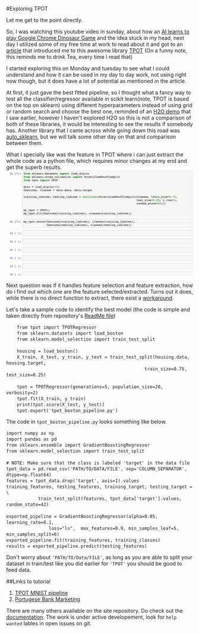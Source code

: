 #Exploring TPOT

Let me get to the point directly.

So, I was watching this youtube video in sunday, about how an [AI learns to play Google Chrome Dinosaur Game](https://www.youtube.com/watch?v=sB_IGstiWlc) and
the idea stuck in my head, next day I utilized some of my free time at work to read about it and got to an [article](https://www.analyticsvidhya.com/blog/2017/07/introduction-to-genetic-algorithm/)</strong> that introduced me to this awesome library [TPOT](https://github.com/EpistasisLab/tpot) (On a funny note, this reminds me to drink Tea, every time I read that)

I started exploring this on Monday and tuesday to see what I could understand and how it can be used in my day to day work, not using right now though, but it does have a lot of potential as mentioned in the article.

At first, it just gave the best fitted pipeline, so I thought what a fancy way to test all the classifier/regressor available in scikit learn(note, TPOT is based on the top on sklearn) using different hyperparameters instead of using grid or random search and choose the best one, reminded of an [H2O demo](https://www.youtube.com/watch?v=42Oo8TOl85I) that I saw earlier, however I haven't explored H2O so this is not a comparison of both of these libraries, it would be interesting to see the results if somebody has. Another library that I came across while going down this road was [auto_sklearn](https://automl.github.io/auto-sklearn/stable/), but we will talk some other day on that and comparison between them.

What I specially like was the feature in TPOT where i can just extract the whole code as a python file, which requires minor changes at my end and get the superb results.
![](https://raw.githubusercontent.com/EpistasisLab/tpot/master/images/tpot-demo.gif)


Next question was if it handles feature selection and feature extraction, how do i find out which one are the feature selected/extracted.
Turns out it does, while there is no direct function to extract, there exist a [workaround](https://github.com/EpistasisLab/tpot/issues/742).

Let's take a sample code to identify the best model (the code is simple and taken directly from repository's [ReadMe file](https://github.com/EpistasisLab/tpot/blob/master/README.md))

```
	from tpot import TPOTRegressor
	from sklearn.datasets import load_boston
	from sklearn.model_selection import train_test_split

	housing = load_boston()
	X_train, X_test, y_train, y_test = train_test_split(housing.data, housing.target,
                                                    train_size=0.75, test_size=0.25)

	tpot = TPOTRegressor(generations=5, population_size=20, verbosity=2)
	tpot.fit(X_train, y_train)
	print(tpot.score(X_test, y_test))
	tpot.export('tpot_boston_pipeline.py')
```
The code in `tpot_boston_pipeline.py` looks something like below.

```
import numpy as np
import pandas as pd
from sklearn.ensemble import GradientBoostingRegressor
from sklearn.model_selection import train_test_split

# NOTE: Make sure that the class is labeled 'target' in the data file
tpot_data = pd.read_csv('PATH/TO/DATA/FILE', sep='COLUMN_SEPARATOR', dtype=np.float64)
features = tpot_data.drop('target', axis=1).values
training_features, testing_features, training_target, testing_target = \
            train_test_split(features, tpot_data['target'].values, random_state=42)

exported_pipeline = GradientBoostingRegressor(alpha=0.85, learning_rate=0.1,
				loss="ls",  max_features=0.9, min_samples_leaf=5, min_samples_split=6)
exported_pipeline.fit(training_features, training_classes)
results = exported_pipeline.predict(testing_features)
```

Don't worry about `'PATH/TO/Data/FILE'`, as long as you are able to split your dataset in train/test like you did earlier for `'TPOT'` you should be good to feed data.

##Links to tutorial
1. [TPOT MNIST pipeline](https://github.com/EpistasisLab/tpot/blob/master/tutorials/MNIST.ipynb)
2. [Portugese Bank Marketing](https://github.com/EpistasisLab/tpot/tree/master/tutorials/Portuguese%20Bank%20Marketing)

There are many others available on the site repository. Do check out the [documentation](http://epistasislab.github.io/tpot/). 
The work is under active developement, look for `help wanted` lables in open issues on git.
